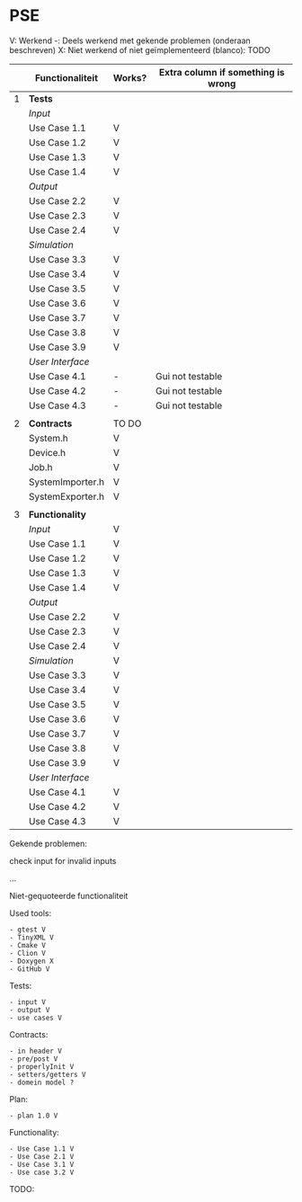 # PSE

V: Werkend
-: Deels werkend met gekende problemen (onderaan beschreven)
X: Niet werkend of niet geïmplementeerd
(blanco): TODO


| | Functionaliteit   | Works? | Extra column if something is wrong |
|-|-------------------|-------|------------------------------------|
| 1 | **Tests**         |       |                                    |
| | _Input_           |       |                                    |
| | Use Case 1.1      | V     |                                    |
| | Use Case 1.2      | V     |                                    |
| | Use Case 1.3      | V     |                                    |
| | Use Case 1.4      | V     |                                    |
| | _Output_          |       |                                    |
| | Use Case 2.2      | V     |                                    |
| | Use Case 2.3      | V     |                                    |
| | Use Case 2.4      | V     |                                    |
| | _Simulation_      |       |                                    |
| | Use Case 3.3      | V     |                                    |
| | Use Case 3.4      | V     |                                    |
| | Use Case 3.5      | V     |                                    |
| | Use Case 3.6      | V     |                                    |
| | Use Case 3.7      | V     |                                    |
| | Use Case 3.8      | V     |                                    |
| | Use Case 3.9      | V     |                                    |
| | _User Interface_  |       |                                    |
| | Use Case 4.1      | -     | Gui not testable                   |
| | Use Case 4.2      | -     | Gui not testable                   |
| | Use Case 4.3      | -     | Gui not testable                   |
||
| 2 | **Contracts**     | TO DO |                                    |
| | System.h          | V     |                                    |
| | Device.h          | V     |                                    |
| | Job.h             | V     |                                    |
| | SystemImporter.h  | V     |                                    |
| | SystemExporter.h  | V     |                                    |
||
| 3 | **Functionality** |       |                                    |
| | _Input_           | V     |                                    |
| | Use Case 1.1      | V     |                                    |
| | Use Case 1.2      | V     |                                    |
| | Use Case 1.3      | V     |                                    |
| | Use Case 1.4      | V     |                                    |
| | _Output_          |       |                                    |
| | Use Case 2.2      | V     |                                    |
| | Use Case 2.3      | V     |                                    |
| | Use Case 2.4      | V     |                                    |
| | _Simulation_      | V     |                                    |
| | Use Case 3.3      | V     |                                    |
| | Use Case 3.4      | V     |                                    |
| | Use Case 3.5      | V     |                                    |
| | Use Case 3.6      | V     |                                    |
| | Use Case 3.7      | V     |                                    |
| | Use Case 3.8      | V     |                                    |
| | Use Case 3.9      | V     |                                    |
| | _User Interface_  |       |                                    |
| | Use Case 4.1      | V     |                                    |
| | Use Case 4.2      | V     |                                    |
| | Use Case 4.3      | V     |                                    |

Gekende problemen:

check input for invalid inputs

...

Niet-gequoteerde functionaliteit

Used tools:

    - gtest V
    - TinyXML V
    - Cmake V
    - Clion V
    - Doxygen X
    - GitHub V

Tests:

    - input V
    - output V
    - use cases V

Contracts:

    - in header V
    - pre/post V
    - properlyInit V
    - setters/getters V
    - domein model ?

Plan:

    - plan 1.0 V

Functionality:

    - Use Case 1.1 V
    - Use Case 2.1 V
    - Use Case 3.1 V
    - Use case 3.2 V

TODO: